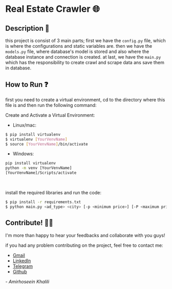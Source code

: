 # Real Estate Crawler 🌐

## Description 📑
this project is consist of 3 main parts; first we have the `config.py` file, which is where the configurations 
and static variables are. then we have the `models.py` file, where database's model is stored and also where the 
database instance and connection is created. at last, we have the `main.py` which has the responsibility to 
create crawl and scrape data ans save them in database.
 
## How to Run ❓
first you need to create a virtual environment, cd to the directory where this file is and then run the following command:

Create and Activate a Virtual Environment:<br>
 
- Linux/mac: 
```bash
$ pip install virtualenv
$ virtualenv [YourVenvName]
$ source [YourVenvName]/bin/activate
```

- Windows:
```cmd
pip install virtualenv
python -m venv [YourVenvName]
[YourVenvName]/Scripts/activate
```
<br>


install the required libraries and run the code:
```bash
$ pip install -r requirements.txt
$ python main.py <ad_type> <city> [-p <minimum price>] [-P <maximum price>] [-r <minimum room>] [-R <maximum room>] 
```

## Contribute! 🤝🏻
I'm more than happy to hear your feedbacks and collaborate with you guys!

if you had any problem contributing on the project, feel free to contact me:

- [Gmail](mailto:amirhosseinkhalili901@gmail.com "my gmail address")
- [LinkedIn](https://linkedin.com/in/amirhossein-khalili-a83250271 "my LinkedIn account")
- [Telegram](https://t.me/Amirkh_MoD "my Telegram account")
- [Github](https://github.com/amirkhgraphic "my Github account")



*- Amirhoseein Khalili*
